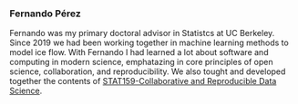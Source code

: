 ### Fernando Pérez 

Fernando was my primary doctoral advisor in Statistcs at UC Berkeley. 
Since 2019 we had been working together in machine learning methods to model ice flow. 
With Fernando I had learned a lot about software and computing in modern science, emphatazing in core principles of open science, collaboration, and reproducibility.
We also tought and developed together the contents of [STAT159-Collaborative and Reproducible Data Science](https://ucb-stat-159-s23.github.io/site/). 